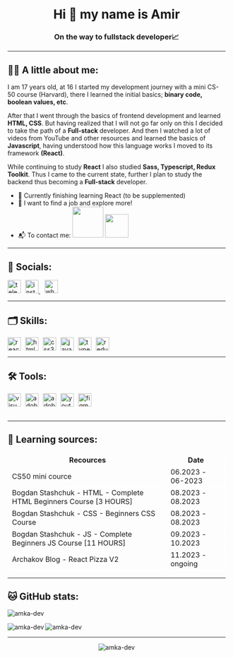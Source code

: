 <div style=" margin-left: 10px; ">
<div><h1 align="center">Hi 👋 my name is Amir</h1>
<h3 align="center">On the way to fullstack developer📈</h3>
</div>
<hr>
<h2 align="left" >👨‍💻 A little about me:</h2>
<p>I am 17 years old, at 16 I started my development journey with a mini CS-50 course (Harvard), there I learned the initial basics; <b>binary code, boolean values, etc</b>.

After that I went through the basics of frontend development and learned <b>HTML, CSS</b>. But having realized that I will not go far only on this I decided to take the path of a <b>Full-stack</b> developer. And then I watched a lot of videos from YouTube and other resources and learned the basics of <b>Javascript</b>, having understood how this language works I moved to its framework <b>(React)</b>.

While continuing to study <b>React</b> I also studied <b>Sass, Typescript, Redux Toolkit</b>. Thus I came to the current state, further I plan to study the backend thus becoming a <b>Full-stack</b> developer.</p>

<ul>
<li>🏁 Currently finishing learning React (to be supplemented)</li>
<li>🔭 I want to find a job and explore more!</li>
<li>📬 To contact me: <img width="70px" src="https://img.shields.io/badge/Telegram-2CA5E0?style=for-the-badge&logo=telegram&logoColor=white" />  <img width="53px" src="https://img.shields.io/badge/Gmail-D14836?style=for-the-badge&logo=gmail&logoColor=white" />

  </li>
</ul>

<div >
<hr>
<h2>🤝 Socials:</h2>
<p>
<a href="https://t.me/amka_dev"><img src="https://img.icons8.com/fluency/48/telegram-app.png" alt="telegram-app"  viewBox="0 0 24 24" width="30px" height="30px"  style=" float: left" > </img> </a>
<a href="https://www.instagram.com/amka_dev/"><img src="https://img.icons8.com/fluency/48/instagram-new.png" alt="instagram-new"  viewBox="0 0 24 24" width="30px" height="30px"  style=" margin-left: 10px" ></img> </a>
<a href="https://wa.me/+905510201707"> <img src="https://img.icons8.com/color/48/whatsapp--v1.png" alt="whatsapp--v1"  viewBox="0 0 24 24" width="30px" height="30px"  style=" margin-left: 10px" ></img> </a>
</p>
</div>

<div >
<hr>
<h2>🗂 Skills:</h2>
<p>
	<a>
<img src="https://img.icons8.com/external-tal-revivo-color-tal-revivo/48/external-react-a-javascript-library-for-building-user-interfaces-logo-color-tal-revivo.png" alt="react"  viewBox="0 0 24 24" width="30px" height="30px" style=" float: left" ></img>
</a>
<a>
<img src="https://img.icons8.com/color/48/html-5--v1.png" alt="html-5--v1"  width="30px" height="30px" style="margin-left: 10px; float: left" viewBox="0 0 24 24" ></img>
</a>
<a>
<img  src="https://img.icons8.com/color/48/css3.png" alt="css3" width="30px" height="30px" style="margin-left: 10px; float: left" viewBox="0 0 24 24" ></img>
</a>
<a>
<img src="https://img.icons8.com/color/48/javascript--v1.png" alt="javascript--v1" width="30px" height="30px" style="margin-left: 10px; float: left" viewBox="0 0 24 24" ></img>
</a>
<a>
<img src="https://img.icons8.com/color/48/typescript.png" alt="typescript" width="30px" height="30px" style="margin-left: 10px; float: left" viewBox="0 0 24 24" ></img>
</a>
<a>
<img src="https://img.icons8.com/external-tal-revivo-color-tal-revivo/48/external-redux-an-open-source-javascript-library-for-managing-application-state-logo-color-tal-revivo.png" alt="redux" width="30px" height="30px" style="margin-left: 10px" viewBox="0 0 24 24" ></img>
</a>
</p>
</div>

<div >
<hr>
<h2>🛠 Tools:</h2>
<p >
<a><img src="https://img.icons8.com/color/48/visual-studio-code-2019.png" alt="visual-studio-code-2019"  width="30px" height="30px" style=" float: left" viewBox="0 0 24 24" ></img></a>
<a><img src="https://img.icons8.com/color/48/adobe-photoshop--v1.png" alt="adobe-photoshop--v1" width="30px" height="30px" style="margin-left: 10px; float: left" viewBox="0 0 24 24" ></img></a>
<a><img src="https://img.icons8.com/color/48/adobe-illustrator--v1.png" alt="adobe-illustrator--v1" width="30px" height="30px" style="margin-left: 10px;  float: left" viewBox="0 0 24 24" ></a>
<a><img  src="https://img.icons8.com/color/48/youtube-play.png" alt="youtube-play" width="30px" height="30px" style="margin-left: 10px;  float: left" viewBox="0 0 24 24" ></img></a>
<a><img src="https://img.icons8.com/color/48/figma--v1.png" alt="figma--v1" width="30px" height="30px" style="margin-left: 10px; float: left" viewBox="0 0 24 24" ></img></a>
<a><svg width="48" height="48" src="https://img.icons8.com/color/48/windows8.png" alt="windows8" width="30px" height="30px" style="margin-left: 10px" viewBox="0 0 24 24" ></svg></a>
</p>
</div>
<hr>

<div>
<h2>📖 Learning sources: </h2>

<table  style="border: 1px #ffffff solid">
	<thead>
		<tr>
			<th style="border: 1px #ffffff solid">Recources</th>
			<th style="border: 1px #ffffff solid">Date</th>
		</tr>
	</thead>
	<tbody>
		<tr>
			<td style="border: 1px #ffffff solid">CS50 mini cource</td>
			<td style="border: 1px #ffffff solid">06.2023 - 06-2023</td>
		</tr>
		<tr>
			<td style="border: 1px #ffffff solid">Bogdan Stashchuk -  HTML - Complete HTML Beginners Course [3 HOURS]</td>
			<td style="border: 1px #ffffff solid">08.2023 - 08.2023</td>
		</tr>
		<tr>
			<td style="border: 1px #ffffff solid">Bogdan Stashchuk - CSS - Beginners CSS Course</td>
			<td style="border: 1px #ffffff solid">08.2023 - 08.2023</td>
		</tr>
		<tr>
			<td style="border: 1px #ffffff solid">Bogdan Stashchuk - JS - Complete Beginners JS Course [11 HOURS]</td>
			<td style="border: 1px #ffffff solid">09.2023 - 10.2023</td>
		</tr>
		<tr>
			<td style="border: 1px #ffffff solid">Archakov Blog - React Pizza V2 </td>
			<td style="border: 1px #ffffff solid">11.2023 - ongoing</td>
		</tr>
	</tbody>
</table>
<hr>

</div>
<div>
<h2>🐱 GitHub stats: </h2>
<p><img src="http://github-profile-summary-cards.vercel.app/api/cards/profile-details?username=amka-dev&theme=dark" alt="amka-dev" /><p>
<p><img align="left" src="http://github-profile-summary-cards.vercel.app/api/cards/stats?username=amka-dev&theme=dark" alt="amka-dev" /><p>
<p><img  src="http://github-profile-summary-cards.vercel.app/api/cards/most-commit-language?username=amka-dev&theme=dark" alt="amka-dev" /><p>

</div>

<hr>
<p align="center"> <img src="https://komarev.com/ghpvc/?username=amka-dev&label=Profile%20views&color=49d052&style=flat" alt="amka-dev" /> </p>

</div>

